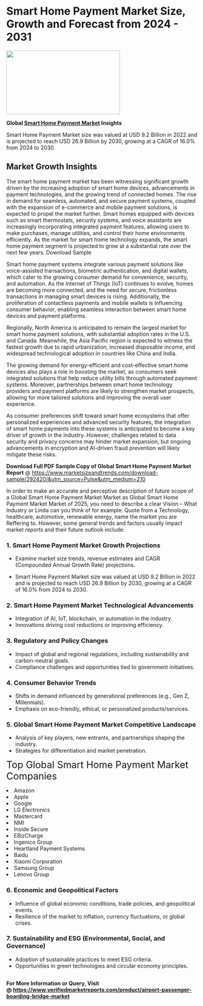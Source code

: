 <H1>Smart Home Payment Market Size, Growth and Forecast from 2024 - 2031</H1><img class="aligncenter size-medium wp-image-584254" src="https://thirdeyenews.in/wp-content/uploads/2024/09/Global-Market-Research-300x168.jpeg" alt="" width="300" height="168" /><p><strong>Global&nbsp;<a href="https://www.marketsizeandtrends.com/download-sample/292420/&amp;utm_source=Pulse&amp;utm_medium=210">Smart Home Payment Market</a> Insights</strong></p><p>Smart Home Payment Market size was valued at USD 9.2 Billion in 2022 and is projected to reach USD 26.9 Billion by 2030, growing at a CAGR of 16.0% from 2024 to 2030.</p><p><h2>Market Growth Insights</h2> <p>The smart home payment market has been witnessing significant growth driven by the increasing adoption of smart home devices, advancements in payment technologies, and the growing trend of connected homes. The rise in demand for seamless, automated, and secure payment systems, coupled with the expansion of e-commerce and mobile payment solutions, is expected to propel the market further. Smart homes equipped with devices such as smart thermostats, security systems, and voice assistants are increasingly incorporating integrated payment features, allowing users to make purchases, manage utilities, and control their home environments efficiently. As the market for smart home technology expands, the smart home payment segment is projected to grow at a substantial rate over the next few years. Download Sample</p> <p>Smart home payment systems integrate various payment solutions like voice-assisted transactions, biometric authentication, and digital wallets, which cater to the growing consumer demand for convenience, security, and automation. As the Internet of Things (IoT) continues to evolve, homes are becoming more connected, and the need for secure, frictionless transactions in managing smart devices is rising. Additionally, the proliferation of contactless payments and mobile wallets is influencing consumer behavior, enabling seamless interaction between smart home devices and payment platforms.</p> <p>Regionally, North America is anticipated to remain the largest market for smart home payment solutions, with substantial adoption rates in the U.S. and Canada. Meanwhile, the Asia Pacific region is expected to witness the fastest growth due to rapid urbanization, increased disposable income, and widespread technological adoption in countries like China and India.</p> <p>The growing demand for energy-efficient and cost-effective smart home devices also plays a role in boosting the market, as consumers seek integrated solutions that help reduce utility bills through automated payment systems. Moreover, partnerships between smart home technology providers and payment platforms are likely to strengthen market prospects, allowing for more tailored solutions and improving the overall user experience.</p> <p>As consumer preferences shift toward smart home ecosystems that offer personalized experiences and advanced security features, the integration of smart home payments into these systems is anticipated to become a key driver of growth in the industry. However, challenges related to data security and privacy concerns may hinder market expansion, but ongoing advancements in encryption and AI-driven fraud prevention will likely mitigate these risks.</p> <p></p><p><span class=""><strong>Download Full PDF Sample Copy of Global Smart Home Payment Market Report</strong> @ <a href="https://www.marketsizeandtrends.com/download-sample/292420/&amp;utm_source=Pulse&amp;utm_medium=210" target="_blank">https://www.marketsizeandtrends.com/download-sample/292420/&amp;utm_source=Pulse&amp;utm_medium=210</a></span></p><p>In order to make an accurate and perceptive description of future scope of a Global&nbsp;Smart Home Payment Market Market as Global&nbsp;Smart Home Payment Market Market of 2025, you need to describe a clear Vision &ndash; What Industry or Linda can you think of for example: Quote from a Technology, healthcare, automotive, renewable energy, name the market you are Reffering to. However, some general trends and factors usually impact market reports and their future outlook include:</p><h3>1.&nbsp;<strong>Smart Home Payment Market Growth Projections</strong></h3><ul><li>Examine market size trends, revenue estimates and CAGR (Compounded Annual Growth Rate) projections.</li><li><p>Smart Home Payment Market size was valued at USD 9.2 Billion in 2022 and is projected to reach USD 26.9 Billion by 2030, growing at a CAGR of 16.0% from 2024 to 2030.</p></li></ul><h3>2.&nbsp;<strong>Smart Home Payment Market Technological Advancements</strong></h3><ul><li>Integration of AI, IoT, blockchain, or automation in the industry.</li><li>Innovations driving cost reductions or improving efficiency.</li></ul><h3>3.&nbsp;<strong>Regulatory and Policy Changes</strong></h3><ul><li>Impact of global and regional regulations, including sustainability and carbon-neutral goals.</li><li>Compliance challenges and opportunities tied to government initiatives.</li></ul><h3>4.&nbsp;<strong>Consumer Behavior Trends</strong></h3><ul><li>Shifts in demand influenced by generational preferences (e.g., Gen Z, Millennials).</li><li>Emphasis on eco-friendly, ethical, or personalized products/services.</li></ul><h3>5.&nbsp;<strong>Global Smart Home Payment Market Competitive Landscape</strong></h3><ul><li>Analysis of key players, new entrants, and partnerships shaping the industry.</li><li>Strategies for differentiation and market penetration.</li></ul><p data-pm-slice="1 1 []"><span style="color: inherit; font-family: inherit; font-size: 25px;">Top Global Smart Home Payment Market Companies</span></p><div class="" data-test-id=""><p><li>Amazon</li><li> Apple</li><li> Google</li><li> LG Electronics</li><li> Mastercard</li><li> NMI</li><li> Inside Secure</li><li> EBizCharge</li><li> Ingenico Group</li><li> Heartland Payment Systems</li><li> Baidu</li><li> Xiaomi Corporation</li><li> Samsung Group</li><li> Lenovo Group</li></p></div><h3>6.&nbsp;<strong>Economic and Geopolitical Factors</strong></h3><ul><li>Influence of global economic conditions, trade policies, and geopolitical events.</li><li>Resilience of the market to inflation, currency fluctuations, or global crises.</li></ul><h3>7.&nbsp;<strong>Sustainability and ESG (Environmental, Social, and Governance)</strong></h3><ul><li>Adoption of sustainable practices to meet ESG criteria.</li><li>Opportunities in green technologies and circular economy principles.</li></ul><h2><strong style="font-size: 14px;">For More Information or Query, Visit @&nbsp;</strong><a style="background-color: #ffffff; font-size: 14px;" href="https://www.marketsizeandtrends.com/report/smart-home-payment-market/" target="_blank">https://www.verifiedmarketreports.com/product/airport-passenger-boarding-bridge-market</a></h2>
